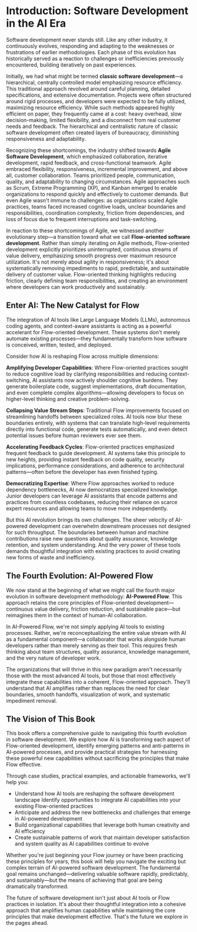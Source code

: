 #  Introduction: Software Development in the AI Era

Software development never stands still. Like any other industry, it continuously evolves, responding and adapting to the weaknesses or frustrations of earlier methodologies. Each phase of this evolution has historically served as a reaction to challenges or inefficiencies previously encountered, building iteratively on past experiences.

Initially, we had what might be termed **classic software development**—a hierarchical, centrally controlled model emphasizing resource efficiency. This traditional approach revolved around careful planning, detailed specifications, and extensive documentation. Projects were often structured around rigid processes, and developers were expected to be fully utilized, maximizing resource efficiency. While such methods appeared highly efficient on paper, they frequently came at a cost: heavy overhead, slow decision-making, limited flexibility, and a disconnect from real customer needs and feedback. The hierarchical and centralistic nature of classic software development often created layers of bureaucracy, diminishing responsiveness and adaptability.

Recognizing these shortcomings, the industry shifted towards **Agile Software Development**, which emphasized collaboration, iterative development, rapid feedback, and cross-functional teamwork. Agile embraced flexibility, responsiveness, incremental improvement, and above all, customer collaboration. Teams prioritized people, communication, quality, and adaptability to changing circumstances. Agile approaches such as Scrum, Extreme Programming (XP), and Kanban emerged to enable organizations to respond quickly and effectively to customer demands. But even Agile wasn't immune to challenges: as organizations scaled Agile practices, teams faced increased cognitive loads, unclear boundaries and responsibilities, coordination complexity, friction from dependencies, and loss of focus due to frequent interruptions and task-switching.

In reaction to these shortcomings of Agile, we witnessed another evolutionary step—a transition toward what we call **Flow-oriented software development**. Rather than simply iterating on Agile methods, Flow-oriented development explicitly prioritizes uninterrupted, continuous streams of value delivery, emphasizing smooth progress over maximum resource utilization. It's not merely about agility in responsiveness; it's about systematically removing impediments to rapid, predictable, and sustainable delivery of customer value. Flow-oriented thinking highlights reducing friction, clearly defining team responsibilities, and creating an environment where developers can work productively and sustainably.

## Enter AI: The New Catalyst for Flow

The integration of AI tools like Large Language Models (LLMs), autonomous coding agents, and context-aware assistants is acting as a powerful accelerant for Flow-oriented development. These systems don't merely automate existing processes—they fundamentally transform how software is conceived, written, tested, and deployed.

Consider how AI is reshaping Flow across multiple dimensions:

**Amplifying Developer Capabilities**: Where Flow-oriented practices sought to reduce cognitive load by clarifying responsibilities and reducing context-switching, AI assistants now actively shoulder cognitive burdens. They generate boilerplate code, suggest implementations, draft documentation, and even complete complex algorithms—allowing developers to focus on higher-level thinking and creative problem-solving.

**Collapsing Value Stream Steps**: Traditional Flow improvements focused on streamlining handoffs between specialized roles. AI tools now blur these boundaries entirely, with systems that can translate high-level requirements directly into functional code, generate tests automatically, and even detect potential issues before human reviewers ever see them.

**Accelerating Feedback Cycles**: Flow-oriented practices emphasized frequent feedback to guide development. AI systems take this principle to new heights, providing instant feedback on code quality, security implications, performance considerations, and adherence to architectural patterns—often before the developer has even finished typing.

**Democratizing Expertise**: Where Flow approaches worked to reduce dependency bottlenecks, AI now democratizes specialized knowledge. Junior developers can leverage AI assistants that encode patterns and practices from countless codebases, reducing their reliance on scarce expert resources and allowing teams to move more independently.

But this AI revolution brings its own challenges. The sheer velocity of AI-powered development can overwhelm downstream processes not designed for such throughput. The boundaries between human and machine contributions raise new questions about quality assurance, knowledge retention, and system understanding. And the very power of these tools demands thoughtful integration with existing practices to avoid creating new forms of waste and inefficiency.

## The Fourth Evolution: AI-Powered Flow

We now stand at the beginning of what we might call the fourth major evolution in software development methodology: **AI-Powered Flow**. This approach retains the core principles of Flow-oriented development—continuous value delivery, friction reduction, and sustainable pace—but reimagines them in the context of human-AI collaboration.

In AI-Powered Flow, we're not simply applying AI tools to existing processes. Rather, we're reconceptualizing the entire value stream with AI as a fundamental component—a collaborator that works alongside human developers rather than merely serving as their tool. This requires fresh thinking about team structures, quality assurance, knowledge management, and the very nature of developer work.

The organizations that will thrive in this new paradigm aren't necessarily those with the most advanced AI tools, but those that most effectively integrate these capabilities into a coherent, Flow-oriented approach. They'll understand that AI amplifies rather than replaces the need for clear boundaries, smooth handoffs, visualization of work, and systematic impediment removal.

## The Vision of This Book

This book offers a comprehensive guide to navigating this fourth evolution in software development. We explore how AI is transforming each aspect of Flow-oriented development, identify emerging patterns and anti-patterns in AI-powered processes, and provide practical strategies for harnessing these powerful new capabilities without sacrificing the principles that make Flow effective.

Through case studies, practical examples, and actionable frameworks, we'll help you:

- Understand how AI tools are reshaping the software development landscape
Identify opportunities to integrate AI capabilities into your existing Flow-oriented practices
- Anticipate and address the new bottlenecks and challenges that emerge in AI-powered development
- Build organizational capabilities that leverage both human creativity and AI efficiency
- Create sustainable patterns of work that maintain developer satisfaction and system quality as AI capabilities continue to evolve

Whether you're just beginning your Flow journey or have been practicing these principles for years, this book will help you navigate the exciting but complex terrain of AI-powered software development. The fundamental goal remains unchanged—delivering valuable software rapidly, predictably, and sustainably—but the means of achieving that goal are being dramatically transformed.

The future of software development isn't just about AI tools or Flow practices in isolation. It's about their thoughtful integration into a cohesive approach that amplifies human capabilities while maintaining the core principles that make development effective. That's the future we explore in the pages ahead.
